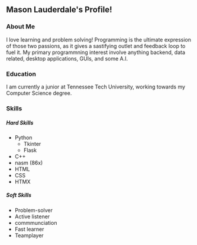 ## Mason Lauderdale's Profile!

### About Me
I love learning and problem solving! Programming is the ultimate expression of those two passions, as it gives a sastifying outlet and feedback loop to fuel it. 
My primary programmning interest involve anything backend, data related, desktop applications, GUIs, and some A.I. 

### Education 
I am currently a junior at Tennessee Tech University, working towards my Computer Science degree. 

### Skills
##### Hard Skills 
* Python
  * Tkinter
  * Flask
* C++
* nasm (86x)
* HTML
* CSS
* HTMX
##### Soft Skills
* Problem-solver
* Active listener
* commmunciation
* Fast learner
* Teamplayer
